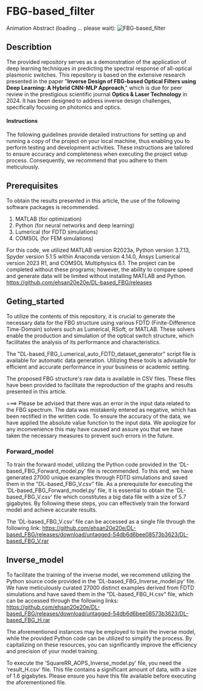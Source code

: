 # FBG-based_filter
Animation Abstract (loading ... please wait):
![FBG-based_filter](https://github.com/ehsan20e20e/FBG-based-filter/assets/106914575/ad6bb1ca-f3a9-4c1a-b166-90fc3d5f5292)

## Describtion
The provided repository serves as a demonstration of the application of deep learning techniques in predicting the spectral response of all-optical plasmonic switches. This repository is based on the extensive research presented in the paper "**Inverse Design of FBG-based Optical Filters using Deep Learning: A Hybrid CNN-MLP Approach**," which is due for peer review in the prestigious scientific journal **Optics & Laser Technology** in 2024. It has been designed to address inverse design challenges, specifically focusing on photonics and optics.
#### Instructions
The following guidelines provide detailed instructions for setting up and running a copy of the project on your local machine, thus enabling you to perform testing and development activities. These instructions are tailored to ensure accuracy and completeness when executing the project setup process. Consequently, we recommend that you adhere to them meticulously.
## Prerequisites
To obtain the results presented in this article, the use of the following software packages is recommended.
1) MATLAB (for optimization)
2) Python (for neural networks and deep learning)
3) Lumerical (for FDTD simulations)
4) COMSOL (for FEM simulations)
   
For this code, we utilized MATLAB version R2023a, Python version 3.7.13, Spyder version 5.1.5 within Anaconda version 4.14.0, Ansys Lumerical version 2023 R1, and COMSOL Multiphysics 6.1. The project can be completed without these programs; however, the ability to compare speed and generate data will be limited without installing MATLAB and Python.
https://github.com/ehsan20e20e/DL-based_FBG/releases

## Geting_started
To utilize the contents of this repository, it is crucial to generate the necessary data for the FBG structure using various FDTD (Finite-Difference Time-Domain) solvers such as Lumerical, RSoft, or MATLAB. These solvers enable the production and simulation of the optical switch structure, which facilitates the analysis of its performance and characteristics.

The "DL-based_FBG_Lumerical_auto_FDTD_dataset_generator" script file is available for automatic data generation. Utilizing these tools is advisable for efficient and accurate performance in your business or academic setting.

The proposed FBG structure's raw data is available in CSV files. These files have been provided to facilitate the reproduction of the graphs and results presented in this article.

===> Please be advised that there was an error in the input data related to the FBG spectrum. The data was mistakenly entered as negative, which has been rectified in the written code. To ensure the accuracy of the data, we have applied the absolute value function to the input data. We apologize for any inconvenience this may have caused and assure you that we have taken the necessary measures to prevent such errors in the future.

### Forward_model
To train the forward model, utilizing the Python code provided in the 'DL-based_FBG_Forward_model.py' file is recommended. To this end, we have generated 27000 unique examples through FDTD simulations and saved them in the "DL-based_FBG_V.csv" file. As a prerequisite for executing the 'DL-based_FBG_Forward_model.py' file, it is essential to obtain the 'DL-based_FBG_V.csv' file which constitutes a big data file with a size of 5.7 gigabytes. By following these steps, you can effectively train the forward model and achieve accurate results.

The 'DL-based_FBG_V.csv' file can be accessed as a single file through the following link: 
https://github.com/ehsan20e20e/DL-based_FBG/releases/download/untagged-54db6d6bee08573b3623/DL-based_FBG_V.rar

## Inverse_model
To facilitate the training of the inverse model, we recommend utilizing the Python source code provided in the 'DL-based_FBG_Inverse_model.py' file. We have meticulously curated 27000 distinct examples derived from FDTD simulations and have saved them in the "DL-based_FBG_H.csv" file, which can be accessed through the following links:
https://github.com/ehsan20e20e/DL-based_FBG/releases/download/untagged-54db6d6bee08573b3623/DL-based_FBG_H.rar

The aforementioned instances may be employed to train the inverse model, while the provided Python code can be utilized to simplify the process. By capitalizing on these resources, you can significantly improve the efficiency and precision of your model training.

To execute the 'SquareRR_AOPS_Inverse_model.py' file, you need the 'result_H.csv' file. This file contains a significant amount of data, with a size of 1.6 gigabytes. Please ensure you have this file available before executing the aforementioned file.

